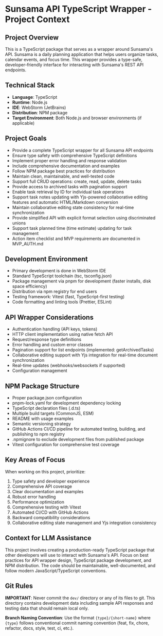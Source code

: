 # Sunsama API TypeScript Wrapper - Project Context

## Project Overview
This is a TypeScript package that serves as a wrapper around Sunsama's API. Sunsama is a daily planning application that helps users organize tasks, calendar events, and focus time. This wrapper provides a type-safe, developer-friendly interface for interacting with Sunsama's REST API endpoints.

## Technical Stack
- **Language**: TypeScript
- **Runtime**: Node.js
- **IDE**: WebStorm (JetBrains)
- **Distribution**: NPM package
- **Target Environment**: Both Node.js and browser environments (if applicable)

## Project Goals
- Provide a complete TypeScript wrapper for all Sunsama API endpoints
- Ensure type safety with comprehensive TypeScript definitions
- Implement proper error handling and response validation
- Include comprehensive documentation and examples
- Follow NPM package best practices for distribution
- Maintain clean, maintainable, and well-tested code
- Support full CRUD operations: create, read, update, delete tasks
- Provide access to archived tasks with pagination support
- Enable task retrieval by ID for individual task operations
- Support task notes updating with Yjs-powered collaborative editing features and automatic HTML/Markdown conversion
- Maintain collaborative editing state consistency for real-time synchronization
- Provide simplified API with explicit format selection using discriminated unions
- Support task planned time (time estimate) updating for task management
- Action item checklist and MVP requirements are documented in MVP_AUTH.md

## Development Environment
- Primary development is done in WebStorm IDE
- Standard TypeScript toolchain (tsc, tsconfig.json)
- Package management via pnpm for development (faster installs, disk space efficiency)
- Distribution via npm registry for end users
- Testing framework: Vitest (fast, TypeScript-first testing)
- Code formatting and linting tools (Prettier, ESLint)

## API Wrapper Considerations
- Authentication handling (API keys, tokens)
- HTTP client implementation using native fetch API
- Request/response type definitions
- Error handling and custom error classes
- Pagination support for list endpoints (implemented: getArchivedTasks)
- Collaborative editing support with Yjs integration for real-time document synchronization
- Real-time updates (webhooks/websockets if supported)
- Configuration management

## NPM Package Structure
- Proper package.json configuration
- pnpm-lock.yaml for development dependency locking
- TypeScript declaration files (.d.ts)
- Multiple build targets (CommonJS, ESM)
- README with usage examples
- Semantic versioning strategy
- GitHub Actions CI/CD pipeline for automated testing, building, and publishing to npm registry
- .npmignore to exclude development files from published package
- Vitest configuration for comprehensive test coverage

## Key Areas of Focus
When working on this project, prioritize:
1. Type safety and developer experience
2. Comprehensive API coverage
3. Clear documentation and examples
4. Robust error handling
5. Performance optimization
6. Comprehensive testing with Vitest
7. Automated CI/CD with GitHub Actions
8. Backward compatibility considerations
9. Collaborative editing state management and Yjs integration consistency

## Context for LLM Assistance
This project involves creating a production-ready TypeScript package that other developers will use to interact with Sunsama's API. Focus on best practices for API wrapper design, TypeScript package development, and NPM distribution. The code should be maintainable, well-documented, and follow modern JavaScript/TypeScript conventions.

## Git Rules

**IMPORTANT**: Never commit the `dev/` directory or any of its files to git. This directory contains development data including sample API responses and testing data that should remain local only.

**Branch Naming Convention**: Use the format `{type}/{short-name}` where `{type}` follows conventional commit naming convention (feat, fix, chore, refactor, docs, style, test, ci, etc.).
